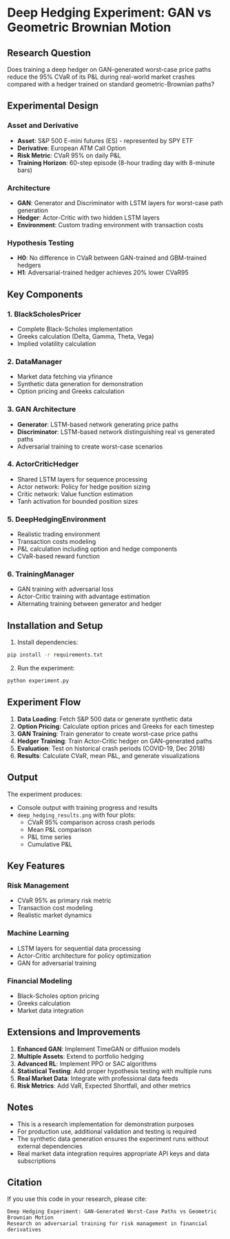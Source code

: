 # Deep Hedging Experiment: GAN vs Geometric Brownian Motion

## Research Question

Does training a deep hedger on GAN-generated worst-case price paths reduce the 95% CVaR of its P&L during real-world market crashes compared with a hedger trained on standard geometric-Brownian paths?

## Experimental Design

### Asset and Derivative
- **Asset**: S&P 500 E-mini futures (ES) - represented by SPY ETF
- **Derivative**: European ATM Call Option
- **Risk Metric**: CVaR 95% on daily P&L
- **Training Horizon**: 60-step episode (8-hour trading day with 8-minute bars)

### Architecture
- **GAN**: Generator and Discriminator with LSTM layers for worst-case path generation
- **Hedger**: Actor-Critic with two hidden LSTM layers
- **Environment**: Custom trading environment with transaction costs

### Hypothesis Testing
- **H0**: No difference in CVaR between GAN-trained and GBM-trained hedgers
- **H1**: Adversarial-trained hedger achieves 20% lower CVaR95

## Key Components

### 1. BlackScholesPricer
- Complete Black-Scholes implementation
- Greeks calculation (Delta, Gamma, Theta, Vega)
- Implied volatility calculation

### 2. DataManager
- Market data fetching via yfinance
- Synthetic data generation for demonstration
- Option pricing and Greeks calculation

### 3. GAN Architecture
- **Generator**: LSTM-based network generating price paths
- **Discriminator**: LSTM-based network distinguishing real vs generated paths
- Adversarial training to create worst-case scenarios

### 4. ActorCriticHedger
- Shared LSTM layers for sequence processing
- Actor network: Policy for hedge position sizing
- Critic network: Value function estimation
- Tanh activation for bounded position sizes

### 5. DeepHedgingEnvironment
- Realistic trading environment
- Transaction costs modeling
- P&L calculation including option and hedge components
- CVaR-based reward function

### 6. TrainingManager
- GAN training with adversarial loss
- Actor-Critic training with advantage estimation
- Alternating training between generator and hedger

## Installation and Setup

1. Install dependencies:
```bash
pip install -r requirements.txt
```

2. Run the experiment:
```bash
python experiment.py
```

## Experiment Flow

1. **Data Loading**: Fetch S&P 500 data or generate synthetic data
2. **Option Pricing**: Calculate option prices and Greeks for each timestep
3. **GAN Training**: Train generator to create worst-case price paths
4. **Hedger Training**: Train Actor-Critic hedger on GAN-generated paths
5. **Evaluation**: Test on historical crash periods (COVID-19, Dec 2018)
6. **Results**: Calculate CVaR, mean P&L, and generate visualizations

## Output

The experiment produces:
- Console output with training progress and results
- `deep_hedging_results.png` with four plots:
  - CVaR 95% comparison across crash periods
  - Mean P&L comparison
  - P&L time series
  - Cumulative P&L

## Key Features

### Risk Management
- CVaR 95% as primary risk metric
- Transaction cost modeling
- Realistic market dynamics

### Machine Learning
- LSTM layers for sequential data processing
- Actor-Critic architecture for policy optimization
- GAN for adversarial training

### Financial Modeling
- Black-Scholes option pricing
- Greeks calculation
- Market data integration

## Extensions and Improvements

1. **Enhanced GAN**: Implement TimeGAN or diffusion models
2. **Multiple Assets**: Extend to portfolio hedging
3. **Advanced RL**: Implement PPO or SAC algorithms
4. **Statistical Testing**: Add proper hypothesis testing with multiple runs
5. **Real Market Data**: Integrate with professional data feeds
6. **Risk Metrics**: Add VaR, Expected Shortfall, and other metrics

## Notes

- This is a research implementation for demonstration purposes
- For production use, additional validation and testing is required
- The synthetic data generation ensures the experiment runs without external dependencies
- Real market data integration requires appropriate API keys and data subscriptions

## Citation

If you use this code in your research, please cite:

```
Deep Hedging Experiment: GAN-Generated Worst-Case Paths vs Geometric Brownian Motion
Research on adversarial training for risk management in financial derivatives
``` 